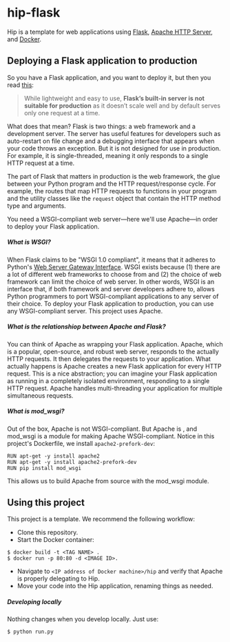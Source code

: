 # hip-flask

Hip is a template for web applications using [Flask](http://flask.pocoo.org/), [Apache HTTP Server](http://httpd.apache.org/), and [Docker](https://www.docker.com/).

## Deploying a Flask application to production

So you have a Flask application, and you want to deploy it, but then you read [this](http://flask.pocoo.org/docs/0.11/deploying/):

> While lightweight and easy to use, **Flask’s built-in server is not suitable for production** as it doesn’t scale well and by default serves only one request at a time. 

What does that mean? Flask is two things: a web framework and a development server. The server has useful features for developers such as auto-restart on file change and a debugging interface that appears when your code throws an exception. But it is not designed for use in production. For example, it is single-threaded, meaning it only responds to a single HTTP request at a time.

The part of Flask that matters in production is the web framework, the glue between your Python program and the HTTP request/response cycle. For example, the routes that map HTTP requests to functions in your program and the utility classes like the `request` object that contain the HTTP method type and arguments.

You need a WSGI-compliant web server—here we'll use Apache—in order to deploy your Flask application.

##### What is WSGI?

When Flask claims to be "WSGI 1.0 compliant", it means that it adheres to Python's [Web Server Gateway Interface](https://www.python.org/dev/peps/pep-3333/). WSGI exists because (1) there are a lot of different web frameworks to choose from and (2) the choice of web framework can limit the choice of web server. In other words, WSGI is an interface that, if both framework and server developers adhere to, allows Python programmers to port WSGI-compliant applications to any server of their choice. To deploy your Flask application to production, you can use any WSGI-compliant server. This project uses Apache.

##### What is the relationshiop between Apache and Flask?

You can think of Apache as wrapping your Flask application. Apache, which is a popular, open-source, and robust web server, responds to the actually HTTP requests. It then delegates the requests to your application. What actually happens is Apache creates a new Flask application for every HTTP request. This is a nice abstraction; you can imagine your Flask application as running in a completely isolated environment, responding to a single HTTP request. Apache handles multi-threading your application for multiple simultaneous requests.

##### What is mod_wsgi?

Out of the box, Apache is not WSGI-compliant. But Apache is , and mod_wsgi is a module for making Apache WSGI-compliant. Notice in this project's Dockerfile, we install `apache2-prefork-dev`:

```
RUN apt-get -y install apache2
RUN apt-get -y install apache2-prefork-dev
RUN pip install mod_wsgi
```

This allows us to build Apache from source with the mod_wsgi module.

## Using this project

This project is a template. We recommend the following workflow:

- Clone this repository.
- Start the Docker container:

```
$ docker build -t <TAG NAME> .
$ docker run -p 80:80 -d <IMAGE ID>.
```

- Navigate to `<IP address of Docker machine>/hip` and verify that Apache is properly delegating to Hip.
- Move your code into the Hip application, renaming things as needed.

##### Developing locally

Nothing changes when you develop locally. Just use:

```
$ python run.py
```

